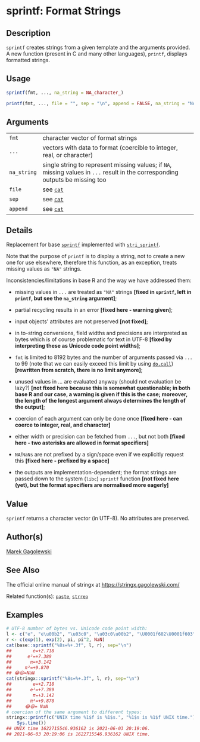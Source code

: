 # sprintf: Format Strings

## Description

`sprintf` creates strings from a given template and the arguments provided. A new function (present in C and many other languages), `printf`, displays formatted strings.

## Usage

```r
sprintf(fmt, ..., na_string = NA_character_)

printf(fmt, ..., file = "", sep = "\n", append = FALSE, na_string = "NA")
```

## Arguments

|             |                                                                                                                                |
|-------------|--------------------------------------------------------------------------------------------------------------------------------|
| `fmt`       | character vector of format strings                                                                                             |
| `...`       | vectors with data to format (coercible to integer, real, or character)                                                         |
| `na_string` | single string to represent missing values; if `NA`, missing values in `...` result in the corresponding outputs be missing too |
| `file`      | see [`cat`](https://stat.ethz.ch/R-manual/R-devel/library/base/help/cat.html)                                                  |
| `sep`       | see [`cat`](https://stat.ethz.ch/R-manual/R-devel/library/base/help/cat.html)                                                  |
| `append`    | see [`cat`](https://stat.ethz.ch/R-manual/R-devel/library/base/help/cat.html)                                                  |

## Details

Replacement for base [`sprintf`](https://stat.ethz.ch/R-manual/R-devel/library/base/help/sprintf.html) implemented with [`stri_sprintf`](https://stringi.gagolewski.com/rapi/stri_sprintf.html).

Note that the purpose of `printf` is to display a string, not to create a new one for use elsewhere, therefore this function, as an exception, treats missing values as `"NA"` strings.

Inconsistencies/limitations in base R and the way we have addressed them:

-   missing values in `...` are treated as `"NA"` strings **\[fixed in `sprintf`, left in `printf`, but see the `na_string` argument\]**;

-   partial recycling results in an error **\[fixed here - warning given\]**;

-   input objects\' attributes are not preserved **\[not fixed\]**;

-   in to-string conversions, field widths and precisions are interpreted as bytes which is of course problematic for text in UTF-8 **\[fixed by interpreting these as Unicode code point widths\]**;

-   `fmt` is limited to 8192 bytes and the number of arguments passed via `...` to 99 (note that we can easily exceed this limit by using [`do.call`](https://stat.ethz.ch/R-manual/R-devel/library/base/help/do.call.html)) **\[rewritten from scratch, there is no limit anymore\]**;

-   unused values in \... are evaluated anyway (should not evaluation be lazy?) **\[not fixed here because this is somewhat questionable; in both base R and our case, a warning is given if this is the case; moreover, the length of the longest argument always determines the length of the output\]**;

-   coercion of each argument can only be done once **\[fixed here - can coerce to integer, real, and character\]**

-   either width or precision can be fetched from `...`, but not both **\[fixed here - two asterisks are allowed in format specifiers\]**

-   `NA`/`NaNs` are not prefixed by a sign/space even if we explicitly request this **\[fixed here - prefixed by a space\]**

-   the outputs are implementation-dependent; the format strings are passed down to the system (`libc`) `sprintf` function **\[not fixed here (yet), but the format specifiers are normalised more eagerly\]**

## Value

`sprintf` returns a character vector (in UTF-8). No attributes are preserved.

## Author(s)

[Marek Gagolewski](https://www.gagolewski.com/)

## See Also

The official online manual of <span class="pkg">stringx</span> at <https://stringx.gagolewski.com/>

Related function(s): [`paste`](paste.md), [`strrep`](strrep.md)

## Examples




```r
# UTF-8 number of bytes vs. Unicode code point width:
l <- c("e", "e\u00b2", "\u03c0", "\u03c0\u00b2", "\U0001f602\U0001f603")
r <- c(exp(1), exp(2), pi, pi^2, NaN)
cat(base::sprintf("%8s=%+.3f", l, r), sep="\n")
##        e=+2.718
##      e²=+7.389
##       π=+3.142
##     π²=+9.870
## 😂😃=NaN
cat(stringx::sprintf("%8s=%+.3f", l, r), sep="\n")
##        e=+2.718
##       e²=+7.389
##        π=+3.142
##       π²=+9.870
##     😂😃= NaN
# coercion of the same argument to different types:
stringx::printf(c("UNIX time %1$f is %1$s.", "%1$s is %1$f UNIX time."),
    Sys.time())
## UNIX time 1622715546.936162 is 2021-06-03 20:19:06.
## 2021-06-03 20:19:06 is 1622715546.936162 UNIX time.
```
